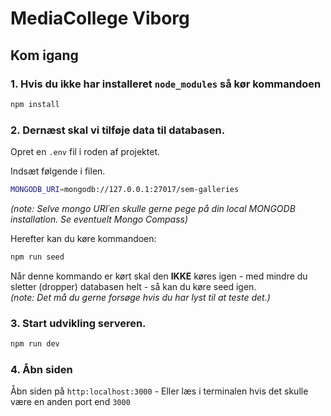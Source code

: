 # MediaCollege Viborg


## Kom igang

### 1. Hvis du ikke har installeret ``node_modules`` så kør kommandoen

```bash
npm install
```

### 2. Dernæst skal vi tilføje data til databasen.

Opret en `.env` fil i roden af projektet.

Indsæt følgende i filen.

```bash
MONGODB_URI=mongodb://127.0.0.1:27017/sem-galleries
```
*(note: Selve mongo URI´en skulle gerne pege på din local MONGODB installation. Se eventuelt Mongo Compass)*

Herefter kan du køre kommandoen:

```bash
npm run seed
```

Når denne kommando er kørt skal den **IKKE** køres igen - med mindre du sletter (dropper) databasen helt - så kan du køre seed igen.        
*(note: Det må du gerne forsøge hvis du har lyst til at teste det.)*


### 3. Start udvikling serveren.

```bash
npm run dev
```

### 4. Åbn siden

Åbn siden på ``http:localhost:3000`` - Eller læs i terminalen hvis det skulle være en anden port end `3000`